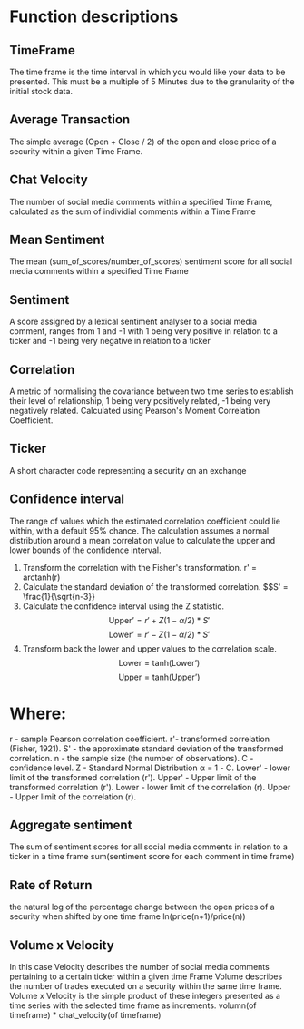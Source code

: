 # Function descriptions

## TimeFrame
The time frame is the time interval in which you would like your data to be presented. This must be a multiple of 5 Minutes due to the granularity of the initial stock data.

## Average Transaction
The simple average (Open + Close / 2) of the open and close price of a security within a given Time Frame.

## Chat Velocity
The number of social media comments within a specified Time Frame, calculated as the sum of individial comments within a Time Frame

## Mean Sentiment
The mean (sum_of_scores/number_of_scores) sentiment score for all social media comments within a specified Time Frame

## Sentiment
A score assigned by a lexical sentiment analyser to a social media comment, ranges from 1 and -1 with 1 being very positive in relation to a ticker and -1 being very negative in relation to a ticker

## Correlation
A metric of normalising the covariance between two time series to establish their level of relationship, 1 being very positively related, -1 being very negatively related. Calculated using Pearson's Moment Correlation Coefficient.

## Ticker
A short character code representing a security on an exchange

## Confidence interval
The range of values which the estimated correlation coefficient could lie within, with a default 95% chance. The calculation assumes a normal distribution around a mean correlation value to calculate the upper and lower bounds of the confidence interval.

1. Transform the correlation with the Fisher's transformation.
    r' = arctanh(r)
2. Calculate the standard deviation of the transformed correlation.
    $$S' = \frac{1}{\sqrt{n-3}}
3. Calculate the confidence interval using the Z statistic.
    $$\text{Upper'} = r' + Z(1-\alpha/2) * S'$$
    $$\text{Lower'} = r' - Z(1-\alpha/2) * S'$$
4. Transform back the lower and upper values to the correlation scale.
    $$\text{Lower} = \text{tanh(Lower')}$$
    $$\text{Upper} =\text{tanh(Upper')}$$
# Where:
r - sample Pearson correlation coefficient.
r'- transformed correlation (Fisher, 1921).
S' - the approximate standard deviation of the transformed correlation.
n - the sample size (the number of observations).
C -confidence level.
Z - Standard Normal Distribution
α = 1 - C.
Lower' - lower limit of the transformed correlation (r').
Upper' - Upper limit of the transformed correlation (r').
Lower - lower limit of the correlation (r).
Upper - Upper limit of the correlation (r).

## Aggregate sentiment
The sum of sentiment scores for all social media comments in relation to a ticker in a time frame sum(sentiment score for each comment in time frame)

## Rate of Return
the natural log of the percentage change between the open prices of a security when shifted by one time frame ln(price(n+1)/price(n))


## Volume x Velocity

In this case Velocity describes the number of social media comments pertaining to a certain ticker within a given time Frame
Volume describes the number of trades executed on a security within the same time frame.
Volume x Velocity is the simple product of these integers presented as a time series with the selected time frame as increments. volumn(of timeframe) * chat_velocity(of timeframe)


